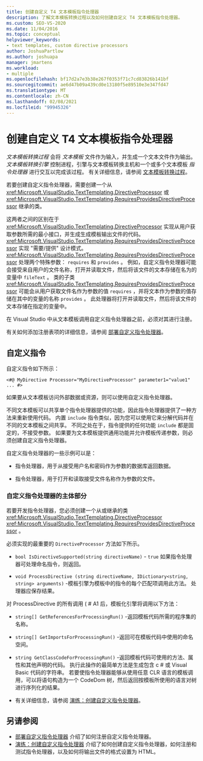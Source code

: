 ```yaml
---
title: 创建自定义 T4 文本模板指令处理器
description: 了解文本模板转换过程以及如何创建自定义 T4 文本模板指令处理器。
ms.custom: SEO-VS-2020
ms.date: 11/04/2016
ms.topic: conceptual
helpviewer_keywords:
- text templates, custom directive processors
author: JoshuaPartlow
ms.author: joshuapa
manager: jmartens
ms.workload:
- multiple
ms.openlocfilehash: bf17d2a7e3b38e267f0353f71c7cd83826b141bf
ms.sourcegitcommit: ae6d47b09a439cd0e13180f5e89510e3e347fd47
ms.translationtype: MT
ms.contentlocale: zh-CN
ms.lasthandoff: 02/08/2021
ms.locfileid: "99945326"
---
```

# <a name="create-custom-t4-text-template-directive-processors"></a>创建自定义 T4 文本模板指令处理器

*文本模板转换过程* 会将 *文本模板* 文件作为输入，并生成一个文本文件作为输出。 *文本模板转换引擎* 控制进程，引擎与文本模板转换主机和一个或多个文本模板 *指令处理器* 进行交互以完成该过程。 有关详细信息，请参阅 [文本模板转换过程](../modeling/the-text-template-transformation-process.md)。

若要创建自定义指令处理器，需要创建一个从 <xref:Microsoft.VisualStudio.TextTemplating.DirectiveProcessor> 或 <xref:Microsoft.VisualStudio.TextTemplating.RequiresProvidesDirectiveProcessor> 继承的类。

这两者之间的区别在于 <xref:Microsoft.VisualStudio.TextTemplating.DirectiveProcessor> 实现从用户获取参数所需的最小接口，并生成生成模板输出文件的代码。 <xref:Microsoft.VisualStudio.TextTemplating.RequiresProvidesDirectiveProcessor> 实现 "需要/提供" 设计模式。 <xref:Microsoft.VisualStudio.TextTemplating.RequiresProvidesDirectiveProcessor> 处理两个特殊参数： `requires` 和 `provides` 。  例如，自定义指令处理器可能会接受来自用户的文件名称，打开并读取文件，然后将该文件的文本存储在名为的变量中 `fileText` 。 类的子类 <xref:Microsoft.VisualStudio.TextTemplating.RequiresProvidesDirectiveProcessor> 可能会从用户获取文件名作为参数的值 `requires` ，并将文本作为参数的值存储在其中的变量的名称 `provides` 。 此处理器将打开并读取文件，然后将该文件的文本存储在指定的变量中。

在 Visual Studio 中从文本模板调用自定义指令处理器之前，必须对其进行注册。

有关如何添加注册表项的详细信息，请参阅 [部署自定义指令处理器](../modeling/deploying-a-custom-directive-processor.md)。

## <a name="custom-directives"></a>自定义指令

自定义指令如下所示：

`<#@ MyDirective Processor="MyDirectiveProcessor" parameter1="value1" ... #>`

如果要从文本模板访问外部数据或资源，则可以使用自定义指令处理器。

不同文本模板可以共享单个指令处理器提供的功能，因此指令处理器提供了一种方法来重新使用代码。 内置 `include` 指令类似，因为您可以使用它来分解代码并在不同的文本模板之间共享。 不同之处在于，指令提供的任何功能 `include` 都是固定的，不接受参数。 如果要为文本模板提供通用功能并允许模板传递参数，则必须创建自定义指令处理器。

自定义指令处理器的一些示例可以是：

- 指令处理器，用于从接受用户名和密码作为参数的数据库返回数据。

- 指令处理器，用于打开和读取接受文件名称作为参数的文件。

### <a name="principal-parts-of-a-custom-directive-processor"></a>自定义指令处理器的主体部分

若要开发指令处理器，您必须创建一个从或继承的类 <xref:Microsoft.VisualStudio.TextTemplating.DirectiveProcessor> <xref:Microsoft.VisualStudio.TextTemplating.RequiresProvidesDirectiveProcessor> 。

必须实现的最重要的 `DirectiveProcessor` 方法如下所示。

- `bool IsDirectiveSupported(string directiveName)` - `true` 如果指令处理器可处理命名指令，则返回。

- `void ProcessDirective (string directiveName, IDictionary<string, string> arguments)` -模板引擎为模板中的指令的每个匹配项调用此方法。 处理器应保存结果。

对 ProcessDirective 的所有调用 ( # A1 后，模板化引擎将调用以下方法：

- `string[] GetReferencesForProcessingRun()` -返回模板代码所需的程序集的名称。

- `string[] GetImportsForProcessingRun()` -返回可在模板代码中使用的命名空间。

- `string GetClassCodeForProcessingRun()` -返回模板代码可使用的方法、属性和其他声明的代码。 执行此操作的最简单方法是生成包含 c # 或 Visual Basic 代码的字符串。 若要使指令处理器能够从使用任意 CLR 语言的模板调用，可以将语句构造为一个 CodeDom 树，然后返回按模板所使用的语言对树进行序列化的结果。

- 有关详细信息，请参阅 [演练：创建自定义指令处理器](../modeling/walkthrough-creating-a-custom-directive-processor.md)。

## <a name="see-also"></a>另请参阅

- [部署自定义指令处理器](../modeling/deploying-a-custom-directive-processor.md) 介绍了如何注册自定义指令处理器。
- [演练：创建自定义指令处理器](../modeling/walkthrough-creating-a-custom-directive-processor.md) 介绍了如何创建自定义指令处理器，如何注册和测试指令处理器，以及如何将输出文件的格式设置为 HTML。
